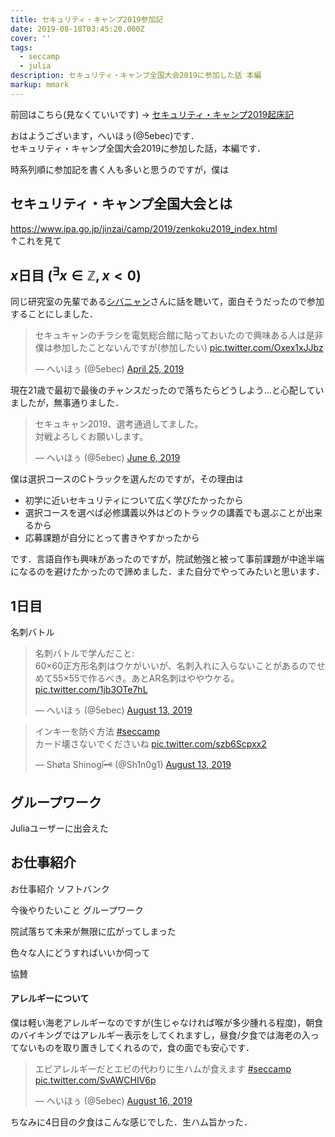 ```yaml
---
title: セキュリティ・キャンプ2019参加記
date: 2019-08-18T03:45:20.000Z
cover: ''
tags:
  - seccamp
  - julia
description: セキュリティ・キャンプ全国大会2019に参加した話 本編
markup: mmark
---
```

前回はこちら(見なくていいです) -> [セキュリティ・キャンプ2019起床記](https://blog.5ebec.dev/posts/%E3%82%BB%E3%82%AD%E3%83%A5%E3%83%AA%E3%83%86%E3%82%A3%E3%82%AD%E3%83%A3%E3%83%B3%E3%83%972019%E8%B5%B7%E5%BA%8A%E8%A8%98/)

おはようございます，へいほぅ(@5ebec)です．\
セキュリティ・キャンプ全国大会2019に参加した話，本編です．

時系列順に参加記を書く人も多いと思うのですが，僕は

## セキュリティ・キャンプ全国大会とは
https://www.ipa.go.jp/jinzai/camp/2019/zenkoku2019_index.html \
↑これを見て

## $x$日目 $({}^\exists x \in \mathbb{Z}, x < 0)$
同じ研究室の先輩である[シバニャン](https://twitter.com/_6v_)さんに話を聴いて，面白そうだったので参加することにしました．
<blockquote class="twitter-tweet" data-theme="dark"><p lang="ja" dir="ltr">セキュキャンのチラシを電気総合館に貼っておいたので興味ある人は是非<br>僕は参加したことないんですが(参加したい) <a href="https://t.co/Oxex1xJJbz">pic.twitter.com/Oxex1xJJbz</a></p>&mdash; へいほぅ (@5ebec) <a href="https://twitter.com/5ebec/status/1121253089275604992?ref_src=twsrc%5Etfw">April 25, 2019</a></blockquote> <script async src="https://platform.twitter.com/widgets.js" charset="utf-8"></script>

現在21歳で最初で最後のチャンスだったので落ちたらどうしよう…と心配していましたが，無事通りました．
<blockquote class="twitter-tweet" data-theme="dark" data-link-color="#a5ebec"><p lang="ja" dir="ltr">セキュキャン2019、選考通過してました。<br>対戦よろしくお願いします。</p>&mdash; へいほぅ (@5ebec) <a href="https://twitter.com/5ebec/status/1136578459721854976?ref_src=twsrc%5Etfw">June 6, 2019</a></blockquote> <script async src="https://platform.twitter.com/widgets.js" charset="utf-8"></script>

僕は選択コースのCトラックを選んだのですが，その理由は
 - 初学に近いセキュリティについて広く学びたかったから
 - 選択コースを選べば必修講義以外はどのトラックの講義でも選ぶことが出来るから
 - 応募課題が自分にとって書きやすかったから

です．言語自作も興味があったのですが，院試勉強と被って事前課題が中途半端になるのを避けたかったので諦めました．また自分でやってみたいと思います．


## 1日目

名刺バトル
<blockquote class="twitter-tweet" data-theme="dark" data-link-color="#a5ebec"><p lang="ja" dir="ltr">名刺バトルで学んだこと:<br>60×60正方形名刺はウケがいいが、名刺入れに入らないことがあるのでせめて55×55で作るべき。あとAR名刺はややウケる。 <a href="https://t.co/1jb3OTe7hL">pic.twitter.com/1jb3OTe7hL</a></p>&mdash; へいほぅ (@5ebec) <a href="https://twitter.com/5ebec/status/1161222349787557889?ref_src=twsrc%5Etfw">August 13, 2019</a></blockquote> <script async src="https://platform.twitter.com/widgets.js" charset="utf-8"></script>


<blockquote class="twitter-tweet" data-theme="dark" data-link-color="#a5ebec"><p lang="ja" dir="ltr">インキーを防ぐ方法 <a href="https://twitter.com/hashtag/seccamp?src=hash&amp;ref_src=twsrc%5Etfw">#seccamp</a><br> カード壊さないでくださいね <a href="https://t.co/szb6Scpxx2">pic.twitter.com/szb6Scpxx2</a></p>&mdash; Shøta Shinogۜi🗝 (@Sh1n0g1) <a href="https://twitter.com/Sh1n0g1/status/1161164524159787008?ref_src=twsrc%5Etfw">August 13, 2019</a></blockquote> <script async src="https://platform.twitter.com/widgets.js" charset="utf-8"></script>




## グループワーク



Juliaユーザーに出会えた

## お仕事紹介


お仕事紹介
ソフトバンク

今後やりたいこと
グループワーク


院試落ちて未来が無限に広がってしまった

色々な人にどうすればいいか伺って

協賛


#### アレルギーについて
僕は軽い海老アレルギーなのですが(生じゃなければ喉が多少腫れる程度)，朝食のバイキングではアレルギー表示をしてくれますし，昼食/夕食では海老の入ってないものを取り置きしてくれるので，食の面でも安心です．
<blockquote class="twitter-tweet" data-theme="dark" data-link-color="#a5ebec"><p lang="ja" dir="ltr">エビアレルギーだとエビの代わりに生ハムが食えます <a href="https://twitter.com/hashtag/seccamp?src=hash&amp;ref_src=twsrc%5Etfw">#seccamp</a> <a href="https://t.co/SvAWCHIV6p">pic.twitter.com/SvAWCHIV6p</a></p>&mdash; へいほぅ (@5ebec) <a href="https://twitter.com/5ebec/status/1162283745669312514?ref_src=twsrc%5Etfw">August 16, 2019</a></blockquote> <script async src="https://platform.twitter.com/widgets.js" charset="utf-8"></script>
ちなみに4日目の夕食はこんな感じでした．生ハム旨かった．
